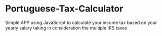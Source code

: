 # Portuguese-Tax-Calculator

Simple APP using JavaScript to calculate your income tax based on your yearly salary taking in consideration the multiple IRS taxes

